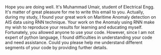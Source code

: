 Hope you are doing well. It's Muhammad Umair, student of Electrical Engg. It's matter of great pleasure for me to write this email to you. Actually, during my study, I found your great work on Maritime Anomaly detection on AIS data using RNN technique. Your work on the Anomaly using RNN make my wish to reproduce your results for learning and educating myself.
Fortunately, you allowed anyone to use your code. However, since I am not expert of python language, I found difficulties in understanding your code and need assistance.
Could you please help me understand different segments of your code by providing further details. 


